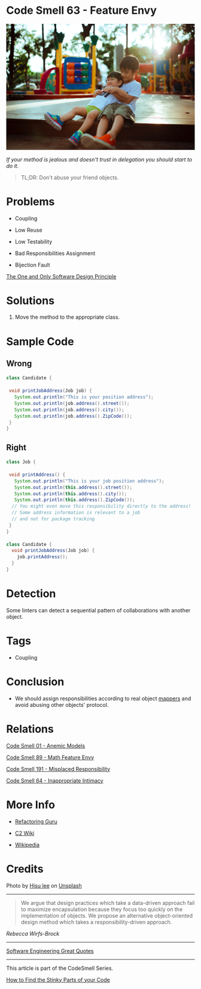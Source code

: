 # Code Smell 63 - Feature Envy

![Code Smell 63 - Feature Envy](Code%20Smell%2063%20-%20Feature%20Envy.jpg)

*If your method is jealous and doesn't trust in delegation you should start to do it.*

> TL;DR: Don't abuse your friend objects.

# Problems

- Coupling

- Low Reuse

- Low Testability

- Bad Responsibilities Assignment

- Bijection Fault

[The One and Only Software Design Principle](https://github.com/mcsee/Software-Design-Articles/tree/main/Articles/Theory/The%20One%20and%20Only%20Software%20Design%20Principle/readme.md)

# Solutions

1.  Move the method to the appropriate class.

# Sample Code

## Wrong

[Gist Url]: # (https://gist.github.com/mcsee/62bc32206f71d61c1d0b63dcf87f8b80)
```java
class Candidate {

 void printJobAddress(Job job) {
   System.out.println("This is your position address");
   System.out.println(job.address().street());
   System.out.println(job.address().city());
   System.out.println(job.address().ZipCode());
 } 
}
```

## Right

[Gist Url]: # (https://gist.github.com/mcsee/edaade5842cdfa8ddd474c9904942e66)
```java
class Job {

 void printAddress() {  
   System.out.println("This is your job position address");
   System.out.println(this.address().street());
   System.out.println(this.address().city());
   System.out.println(this.address().ZipCode());  
  // You might even move this responsibility directly to the address!
  // Some address information is relevant to a job 
  // and not for package tracking
 } 
}

class Candidate {
  void printJobAddress(Job job) {
    job.printAddress();
  }
}
```

# Detection

Some linters can detect a sequential pattern of collaborations with another object.

# Tags

- Coupling

# Conclusion

- We should assign responsibilities according to real object [mappers](https://github.com/mcsee/Software-Design-Articles/tree/main/Articles/Theory/What%20is%20(wrong%20with)%20software/readme.md) and avoid abusing other objects' protocol.
 
# Relations

[Code Smell 01 - Anemic Models](https://github.com/mcsee/Software-Design-Articles/tree/main/Articles/Code%20Smells/Code%20Smell%2001%20-%20Anemic%20Models/readme.md)

[Code Smell 89 - Math Feature Envy](https://github.com/mcsee/Software-Design-Articles/tree/main/Articles/Code%20Smells/Code%20Smell%2089%20-%20Math%20Feature%20Envy/readme.md)

[Code Smell 191 - Misplaced Responsibility](https://github.com/mcsee/Software-Design-Articles/tree/main/Articles/Code%20Smells/Code%20Smell%20191%20-%20Misplaced%20Responsibility/readme.md)

[Code Smell 64 - Inappropriate Intimacy](https://github.com/mcsee/Software-Design-Articles/tree/main/Articles/Code%20Smells/Code%20Smell%2064%20-%20Inappropriate%20Intimacy/readme.md)

# More Info

- [Refactoring Guru](https://refactoring.guru/es/smells/feature-envy)

- [C2 Wiki](https://wiki.c2.com/?FeatureEnvySmell)

- [Wikipedia](https://en.wikipedia.org/wiki/Law_of_Demeter)

# Credits

Photo by [Hisu lee](https://unsplash.com/@lee_hisu) on [Unsplash](/s/photos/brothers?)
  

* * *

> We argue that design practices which take a data-driven approach fail to maximize encapsulation because they focus too quickly on the implementation of objects. We propose an alternative object-oriented design method which takes a responsibility-driven approach.

_Rebecca Wirfs-Brock_
 
* * *
 
[Software Engineering Great Quotes](https://github.com/mcsee/Software-Design-Articles/tree/main/Articles/Quotes/Software%20Engineering%20Great%20Quotes/readme.md)

* * *

This article is part of the CodeSmell Series.

[How to Find the Stinky Parts of your Code](https://github.com/mcsee/Software-Design-Articles/tree/main/Articles/Code%20Smells/How%20to%20Find%20the%20Stinky%20parts%20of%20your%20Code/readme.md)